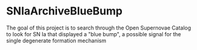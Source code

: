 # SNIaArchiveBlueBump
The goal of this project is to search through the Open Supernovae Catalog to look for SN Ia that displayed a "blue bump", a possible signal for the single degenerate formation mechanism
